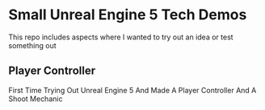 # Small Unreal Engine 5 Tech Demos

This repo includes aspects where I wanted to try out an idea or test something out

## Player Controller

First Time Trying Out Unreal Engine 5 And Made A Player Controller And A Shoot Mechanic
